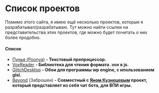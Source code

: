  # Список проектов
Помимо этого сайта, я имею ещё несколько проектов, которые я разрабатывал/разрабатываю. Тут можно найти ссылки на представительства этих проектов, где можно будет почитать о них более продобно.

#### Список
* [Пунья (Poonya)](https://github.com/AseWhy/Poonya) **- Текстовый препроцессор.**
* [VoxReader](https://github.com/AseWhy/Vox-Reader-JS) **- Библиотека для чтения формата .vox в js.**
* [GlitchDesktop](https://github.com/AseWhy/glitch-desktop) **- Обои для программы wp engine, с ипользованием glsl.**
* [Beyond](https://vk.com/megacorpparadox) (Заброшен) **- Совместный с [**Яном Кузнецевым**](https://vk.com/yankuznetsovvv) проект, который представляет из себя чат бота, для ВПИ игры.**
